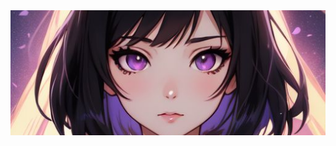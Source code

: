 <img src="https://github.com/BettoRaite/BettoRaite/blob/adf02af0eb5fff2a53375350079974415ae7b570/assets/laie.jpeg" style="width: 100%; height: 200px; object-fit: cover;" />
